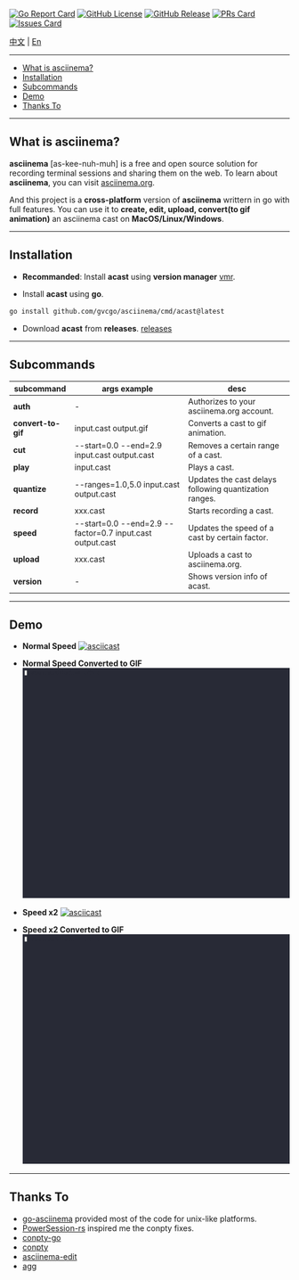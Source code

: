 [![Go Report Card](https://img.shields.io/badge/go%20report-A+-brightgreen.svg?style=for-the-badge)](https://github.com/gvcgo/asciinema)
[![GitHub License](https://img.shields.io/github/license/gvcgo/asciinema?style=for-the-badge)](LICENSE)
[![GitHub Release](https://img.shields.io/github/v/release/gvcgo/asciinema?display_name=tag&style=for-the-badge)](https://github.com/gvcgo/asciinema/releases)
[![PRs Card](https://img.shields.io/badge/PRs-acast-cyan.svg?style=for-the-badge)](https://github.com/gvcgo/asciinema/pulls)
[![Issues Card](https://img.shields.io/badge/Issues-acast-pink.svg?style=for-the-badge)](https://github.com/gvcgo/asciinema/issues)

[中文](https://github.com/gvcgo/asciinema/blob/main/docs/README_CN.md) | [En](https://github.com/gvcgo/asciinema)

------------
- [What is asciinema?](#what-is-asciinema)
- [Installation](#installation)
- [Subcommands](#subcommands)
- [Demo](#demo)
- [Thanks To](#thanks-to)

------------
## What is asciinema?

**asciinema** [as-kee-nuh-muh] is a free and open source solution for recording terminal sessions and sharing them on the web.
To learn about **asciinema**, you can visit [asciinema.org](https://asciinema.org).

And this project is a **cross-platform** version of **asciinema** writtern in go with full features. You can use it to **create, edit, upload, convert(to gif animation)** an asciinema cast on **MacOS/Linux/Windows**. 

------------
## Installation
- **Recommanded**: Install **acast** using **version manager** [vmr](https://vdocs.vmr.us.kg/).

- Install **acast** using **go**.
```bash
go install github.com/gvcgo/asciinema/cmd/acast@latest
```

- Download **acast** from **releases**.
[releases](https://github.com/gvcgo/asciinema/releases)

------------
## Subcommands
| subcommand | args example | desc |
|-------|-------|-------|
| **auth** | - | Authorizes to your asciinema.org account. |
| **convert-to-gif** | input.cast output.gif | Converts a cast to gif animation. |
| **cut** | --start=0.0 --end=2.9 input.cast output.cast | Removes a certain range of a cast. |
| **play** | input.cast | Plays a cast. |
| **quantize** | --ranges=1.0,5.0 input.cast output.cast | Updates the cast delays following quantization ranges. |
| **record** | xxx.cast | Starts recording a cast. |
| **speed** | --start=0.0 --end=2.9 --factor=0.7 input.cast output.cast | Updates the speed of a cast by certain factor. |
| **upload** | xxx.cast | Uploads a cast to asciinema.org. |
| **version** | - | Shows version info of acast. |

------------
## Demo

- **Normal Speed**
[![asciicast](https://asciinema.org/a/651138.svg)](https://asciinema.org/a/651138)
- **Normal Speed Converted to GIF**
![normal](https://github.com/moqsien/img_repo/raw/main/test.gif)

- **Speed x2**
[![asciicast](https://asciinema.org/a/651140.svg)](https://asciinema.org/a/651140)
- **Speed x2 Converted to GIF**
![speedup](https://github.com/moqsien/img_repo/raw/main/test-speedup.gif)

------------

## Thanks To

- [go-asciinema](https://github.com/securisec/asciinema) provided most of the code for unix-like platforms.
- [PowerSession-rs](https://github.com/Watfaq/PowerSession-rs) inspired me the conpty fixes.
- [conpty-go](https://github.com/qsocket/conpty-go)
- [conpty](https://github.com/UserExistsError/conpty)
- [asciinema-edit](https://github.com/cirocosta/asciinema-edit)
- [agg](https://github.com/asciinema/agg)
